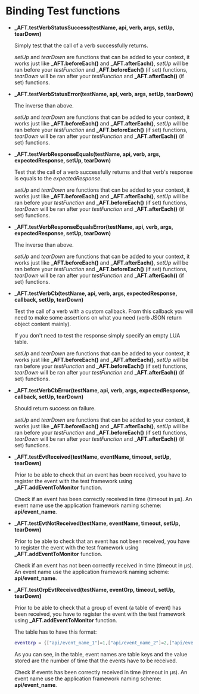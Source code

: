 # Binding Test functions

* **_AFT.testVerbStatusSuccess(testName, api, verb, args, setUp, tearDown)**

    Simply test that the call of a verb successfully returns.

    *setUp* and *tearDown* are functions that can be added to your context,
    it works just like  **_AFT.beforeEach()** and **_AFT.afterEach()**,
    *setUp* will be ran before your *testFunction* and **_AFT.beforeEach()**
    (if set) functions, *tearDown* will be ran after your *testFunction* and
    **_AFT.afterEach()**  (if set) functions.

* **_AFT.testVerbStatusError(testName, api, verb, args, setUp, tearDown)**

    The inverse than above.

    *setUp* and *tearDown* are functions that can be added to your context,
    it works just like  **_AFT.beforeEach()** and **_AFT.afterEach()**,
    *setUp* will be ran before your *testFunction* and **_AFT.beforeEach()**
    (if set) functions, *tearDown* will be ran after your *testFunction* and
    **_AFT.afterEach()**  (if set) functions.

* **_AFT.testVerbResponseEquals(testName, api, verb, args, expectedResponse, setUp, tearDown)**

    Test that the call of a verb successfully returns and that verb's response
    is equals to the *expectedResponse*.

    *setUp* and *tearDown* are functions that can be added to your context,
    it works just like  **_AFT.beforeEach()** and **_AFT.afterEach()**, *setUp*
    will be ran before your *testFunction* and **_AFT.beforeEach()** (if set)
    functions, *tearDown* will be ran after your *testFunction* and
    **_AFT.afterEach()**  (if set) functions.

* **_AFT.testVerbResponseEqualsError(testName, api, verb, args, expectedResponse, setUp, tearDown)**

    The inverse than above.

    *setUp* and *tearDown* are functions that can be added to your context, it works
    just like  **_AFT.beforeEach()** and **_AFT.afterEach()**, *setUp* will be ran
    before your *testFunction* and **_AFT.beforeEach()** (if set) functions,
    *tearDown* will be ran after your *testFunction* and **_AFT.afterEach()**  (if
    set) functions.

* **_AFT.testVerbCb(testName, api, verb, args, expectedResponse, callback, setUp, tearDown)**

    Test the call of a verb with a custom callback. From this callback you
    will need to make some assertions on what you need (verb JSON return object
    content mainly).

    If you don't need to test the response simply specify an empty LUA table.

    *setUp* and *tearDown* are functions that can be added to your context, it works
    just like  **_AFT.beforeEach()** and **_AFT.afterEach()**, *setUp* will be ran
    before your *testFunction* and **_AFT.beforeEach()** (if set) functions,
    *tearDown* will be ran after your *testFunction* and **_AFT.afterEach()**  (if
    set) functions.

* **_AFT.testVerbCbError(testName, api, verb, args, expectedResponse, callback, setUp, tearDown)**

    Should return success on failure.

    *setUp* and *tearDown* are functions that can be added to your context, it works
    just like  **_AFT.beforeEach()** and **_AFT.afterEach()**, *setUp* will be ran
    before your *testFunction* and **_AFT.beforeEach()** (if set) functions,
    *tearDown* will be ran after your *testFunction* and **_AFT.afterEach()**  (if
    set) functions.

* **_AFT.testEvtReceived(testName, eventName, timeout, setUp, tearDown)**

    Prior to be able to check that an event has been received, you have to
    register the event with the test framework using **_AFT.addEventToMonitor**
    function.

    Check if an event has been correctly received in time (timeout in µs). An event
    name use the application framework naming scheme: **api/event_name**.

* **_AFT.testEvtNotReceived(testName, eventName, timeout, setUp, tearDown)**

    Prior to be able to check that an event has not been received, you have to
    register the event with the test framework using **_AFT.addEventToMonitor**
    function.

    Check if an event has not been correctly received in time (timeout in µs). An
    event name use the application framework naming scheme: **api/event_name**.

* **_AFT.testGrpEvtReceived(testName, eventGrp, timeout, setUp, tearDown)**

    Prior to be able to check that a group of event (a table of event) has been
    received, you have to register the event with the test framework using
    **_AFT.addEventToMonitor** function.

    The table has to have this format:
    ```lua
    eventGrp = {["api/event_name_1"]=1,["api/event_name_2"]=2,["api/event_name_3"]=5}
    ```
    As you can see, in the table, event names are table keys and the value stored are
    the number of time that the events have to be received.

    Check if events has been correctly received in time (timeout in µs). An
    event name use the application framework naming scheme: **api/event_name**.